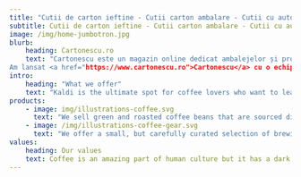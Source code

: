 ```yaml
---
title: "Cutii de carton ieftine - Cutii carton ambalare - Cutii cu autoformare!"
subtitle: Cutii de carton ieftine - Cutii carton ambalare - Cutii cu autoformare!
image: /img/home-jumbotron.jpg
blurb:
    heading: Cartonescu.ro
    text: "Cartonescu este un magazin online dedicat ambalejelor și produselor destinate pregătirii și împachetarii coletelor.
Am lansat <a href="https://www.cartonescu.ro">Cartonescu</a> cu o echipă mică și mult curaj, într-un moment de creștere accelerată a nevoii de ambalaje. Ne-am ales un nume haios, care vrem să inspire familiaritate și prezență constantă, deoarece ne dorim să devenim acel furnizor care este mereu aproape de clientul său
intro:
    heading: "What we offer"
    text: "Kaldi is the ultimate spot for coffee lovers who want to learn about their java’s origin and support the farmers that grew it. We take coffee production, roasting and brewing seriously and we’re glad to pass that knowledge to anyone."
products:
    - image: img/illustrations-coffee.svg
      text: "We sell green and roasted coffee beans that are sourced directly from independent farmers and farm cooperatives. We’re proud to offer a variety of coffee beans grown with great care for the environment and local communities. Check our post or contact us directly for current availability."
    - image: /img/illustrations-coffee-gear.svg
      text: "We offer a small, but carefully curated selection of brewing gear and tools for every taste and experience level. No matter if you roast your own beans or just bought your first french press, you’ll find a gadget to fall in love with in our shop."
values:
    heading: Our values
    text: Coffee is an amazing part of human culture but it has a dark side too – one of colonialism and mindless abuse of natural resources and human lives. We want to turn this around and return the coffee trade to the drink’s exhilarating, empowering and unifying nature.
---
```


